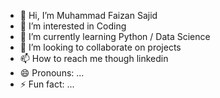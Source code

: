 - 👋 Hi, I’m Muhammad Faizan Sajid
- 👀 I’m interested in Coding
- 🌱 I’m currently learning Python / Data Science
- 💞️ I’m looking to collaborate on projects
- 📫 How to reach me though linkedin
- 😄 Pronouns: ...
- ⚡ Fun fact: ...

<!---
faizan102418/faizan102418 is a ✨ special ✨ repository because its `README.md` (this file) appears on your GitHub profile.
You can click the Preview link to take a look at your changes.
--->

